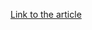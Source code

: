 [Link to the article](https://www.bleepingcomputer.com/news/security/brave-on-ios-adds-new-shred-button-to-wipe-site-specific-data/)
